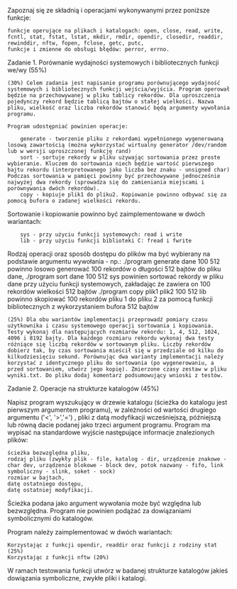 Zapoznaj się ze składnią i operacjami wykonywanymi przez poniższe funkcje:

    funkcje operujące na plikach i katalogach: open, close, read, write, fcntl, stat, fstat, lstat, mkdir, rmdir, opendir, closedir, readdir, rewinddir, nftw, fopen, fclose, getc, putc,
    funkcje i zmienne do obsługi błędów: perror, errno.

Zadanie 1. Porównanie wydajności systemowych i bibliotecznych funkcji we/wy (55%)

    (30%) Celem zadania jest napisanie programu porównującego wydajność systemowych i bibliotecznych funkcji wejścia/wyjścia. Program operował będzie na przechowywanej w pliku tablicy rekordów. Dla uproszczenia pojedynczy rekord będzie tablicą bajtów o stałej wielkości. Nazwa pliku, wielkość oraz liczba rekordów stanowić będą argumenty wywołania programu.

    Program udostępniać powinien operacje:

        generate - tworzenie pliku z rekordami wypełnionego wygenerowaną losową zawartością (można wykorzystać wirtualny generator /dev/random lub w wersji uproszczonej funkcję rand)
        sort - sortuje rekordy w pliku używając sortowania przez proste wybieranie. Kluczem do sortowania niech będzie wartość pierwszego bajtu rekordu (interpretowanego jako liczba bez znaku - unsigned char) Podczas sortowania w pamięci powinny być przechowywane jednocześnie najwyżej dwa rekordy (sprowadza się do zamieniania miejscami i porównywania dwóch rekordów).
        copy - kopiuje plik1 do pliku2. Kopiowanie powinno odbywać się za pomocą bufora o zadanej wielkości rekordu.

Sortowanie i kopiowanie powinno być zaimplementowane w dwóch wariantach:

        sys - przy użyciu funkcji systemowych: read i write
        lib - przy użyciu funkcji biblioteki C: fread i fwrite

Rodzaj operacji oraz sposób dostępu do plików ma być wybierany na podstawie argumentu wywołania - np.:
./program generate dane 100 512 powinno losowo generować 100 rekordów o długości 512 bajtów
   do pliku dane,
./program sort dane 100 512 sys powinien sortować rekordy w pliku dane przy użyciu funkcji systemowych, 
    zakładając że zawiera on 100 rekordów wielkości 512 bajtów
./program copy plik1 plik2 100 512 lib powinno skopiować 100 rekordów pliku 1 do pliku 2 za pomocą funkcji 
    bibliotecznych z wykorzystaniem bufora 512 bajtów

    (25%) Dla obu wariantów implementacji przeprowadź pomiary czasu użytkownika i czasu systemowego operacji sortowania i kopiowania. Testy wykonaj dla następujących rozmiarów rekordu: 1, 4, 512, 1024, 4096 i 8192 bajty. Dla każdego rozmiaru rekordu wykonaj dwa testy różniące się liczbą rekordów w sortowanym pliku. Liczby rekordów dobierz tak, by czas sortowania mieścił się w przedziale od kilku do kilkudziesięciu sekund. Porównując dwa warianty implementacji należy korzystać z identycznego pliku do sortowania (po wygenerowaniu, a przed sortowaniem, utwórz jego kopię). Zmierzone czasy zestaw w pliku wyniki.txt. Do pliku dodaj komentarz podsumowujący wnioski z testów.

Zadanie 2. Operacje na strukturze katalogów (45%)

Napisz program wyszukujący w drzewie katalogu (ścieżka do katalogu jest pierwszym argumentem programu), w zależności od wartości drugiego argumentu ('<', '>','=') , pliki z datą modyfikacji wcześniejszą, późniejszą lub równą dacie podanej jako trzeci argument programu. Program ma wypisać na standardowe wyjście następujące informacje znalezionych plików:

    ścieżka bezwzględna pliku,
    rodzaj pliku (zwykły plik - file, katalog - dir, urządzenie znakowe - char dev, urządzenie blokowe - block dev, potok nazwany - fifo, link symboliczny - slink, soket - sock) 
    rozmiar w bajtach,
    datę ostatniego dostępu,
    datę ostatniej modyfikacji.

Ścieżka podana jako argument wywołania może być względna lub bezwzględna.  Program nie powinien podążać za dowiązaniami symbolicznymi do katalogów.

Program należy zaimplementować w dwóch wariantach:

    Korzystając z funkcji opendir, readdir oraz funkcji z rodziny stat (25%)
    Korzystając z funkcji nftw (20%)

W ramach testowania funkcji utwórz w badanej strukturze katalogów jakieś dowiązania symboliczne, zwykłe pliki i katalogi.
